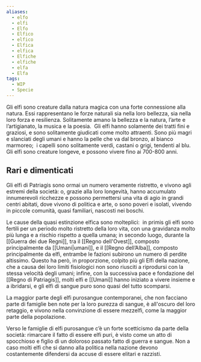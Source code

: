 ```yaml
---
aliases:
  - elfo
  - elfi
  - Elfo
  - Elfico
  - elfico
  - Elfica
  - elfica
  - Elfiche
  - elfiche
  - elfa
  - Elfa
tags:
  - WIP
  - Specie
---
```

Gli elfi sono creature dalla natura magica con una forte connessione alla natura. Essi rappresentano le forze naturali sia nella loro bellezza, sia nella loro forza e resilienza. Solitamente amano la bellezza e la natura, l’arte e l’artigianato, la musica e la poesia. 
Gli elfi hanno solamente dei tratti fini e graziosi, e sono solitamente giudicati come molto attraenti. Sono più magri e slanciati degli umani e hanno la pelle che va dal bronzo, al bianco marmoreo;  i capelli sono solitamente verdi, castani o grigi, tendenti al blu. 
Gli elfi sono creature longeve, e possono vivere fino ai 700-800 anni. 

## Rari e dimenticati

Gli elfi di Patriagis sono ormai un numero veramente ristretto, e vivono agli estremi della società: o, grazie alla loro longevità, hanno accumulato innumerevoli ricchezze e possono permettersi una vita di agio in grandi centri abitati, dove vivono di politica e arte, o sono poveri e isolati, vivendo in piccole comunità, quasi familiari, nascosti nei boschi. 

Le cause della quasi estinzione elfica sono molteplici:  in primis gli elfi sono fertili per un periodo molto ristretto della loro vita, con una gravidanza molto più lunga e a rischio rispetto a quella umana; in secondo luogo, durante la [[Guerra dei due Regni]], tra il [[Regno dell'Ovest]], composto principalmente da [[Umani|umani]], e il [[Regno dell’Alba]], composto principalmente da elfi, entrambe le fazioni subirono un numero di perdite altissimo. Questo ha però, in proporzione, colpito più gli Elfi della nazione, che a causa dei loro limiti fisiologici non sono riusciti a riprodursi con la stessa velocità degli umani; infine, con la successiva pace e fondazione del [[Regno di Patriagis]], molti elfi e [[Umani]] hanno iniziato a vivere insieme e a ibridarsi, e gli elfi di sangue puro sono quasi del tutto scomparsi. 

La maggior parte degli elfi purosangue contemporanei, che non facciano parte di famiglie ben note per la loro purezza di sangue, è all'oscuro del loro retaggio, e vivono nella convinzione di essere mezzelfi, come la maggior parte della popolazione. 

Verso le famiglie di elfi purosangue c’è un forte scetticismo da parte della società: rimarcare il fatto di essere elfi puri, è visto come un atto di spocchioso e figlio di un doloroso passato fatto di guerra e sangue. Non a caso molti elfi che si danno alla politica nella nazione devono costantemente difendersi da accuse di essere elitari e razzisti.